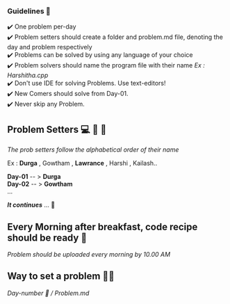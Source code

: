 ### Guidelines 🎌  <br>
:heavy_check_mark: One problem per-day <br>
:heavy_check_mark: Problem setters should create a folder and problem.md file, denoting the day and problem respectively <br>
:heavy_check_mark: Problems can be solved by using any language of your choice <br>
:heavy_check_mark: Problem solvers should name the program file with their name  *Ex : Harshitha.cpp* <br>
:heavy_check_mark: Don't use IDE for solving Problems. Use text-editors! <br>
:heavy_check_mark: New Comers should solve from Day-01.<br>
:heavy_check_mark: Never skip any Problem.

## Problem Setters  💻  👩 👨 

 *The prob setters follow the alphabetical order of their name* <br> 

Ex : **Durga** , Gowtham , **Lawrance** , Harshi , Kailash.. <br> 

**Day-01** -- > **Durga** <br> 
**Day-02** -- > **Gowtham** <br> ...

***It continues***  ...
🙂

## Every Morning after breakfast, code recipe should be ready 🍔 <br> 

*Problem should be uploaded every morning by 10.00 AM*

## Way to set a problem  🥜🥜

 *Day-number 📆 / Problem.md* 
